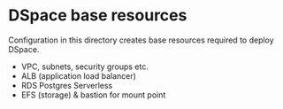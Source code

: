 # DSpace base resources

Configuration in this directory creates base resources required to
deploy DSpace.

- VPC, subnets, security groups etc.
- ALB (application load balancer)
- RDS Postgres Serverless
- EFS (storage) & bastion for mount point
